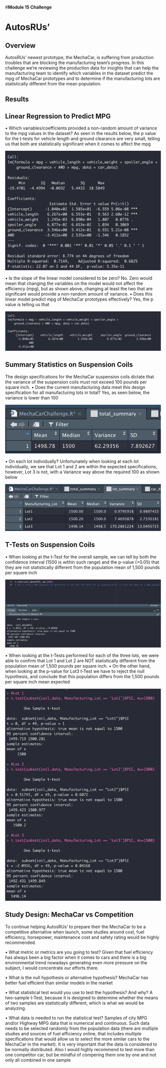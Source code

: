 #**Module 15 Challenge**

# AutosRUs’
## Overview
AutosRUs’ newest prototype, the MechaCar, is suffering from production troubles that are blocking the manufacturing team’s progress. 
In this challenge we’re reviewing the production data for insights that can help the manufacturing team to identify which variables in the dataset predict the mpg of MechaCar prototypes and to determine if the manufacturing lots are statistically different from the mean population.

## Results
## Linear Regression to Predict MPG
•	Which variables/coefficients provided a non-random amount of variance to the mpg values in the dataset?
As seen in the results below, the p value for the t-tests for vehicle length and ground clearance are very small, telling us that both are statistically significant when it comes to affect the mpg

![MechaCar mpg Summary](https://github.com/TheLittlePrincess/M15_MechaCar_Statistical_Analysis/blob/main/Dev1_StatisticalSum.png)

•	Is the slope of the linear model considered to be zero?
No. Zero would mean that changing the variables on the model would not affect the efficiency (mpg), but as shown above, changing at least the two that are significant would provide a non-random amount of variance.
•	Does this linear model predict mpg of MechaCar prototypes effectively? 
Yes, the p value is telling us that

![MechaCar mpg linear Model](https://github.com/TheLittlePrincess/M15_MechaCar_Statistical_Analysis/blob/main/Dev1_Regression.png)

## Summary Statistics on Suspension Coils
The design specifications for the MechaCar suspension coils dictate that the variance of the suspension coils must not exceed 100 pounds per square inch. 
•	Does the current manufacturing data meet this design specification for all manufacturing lots in total?
Yes, as seen below, the variance is lower than 100

![Coil Summary](https://github.com/TheLittlePrincess/M15_MechaCar_Statistical_Analysis/blob/main/Dev2_1.png)

•	On each lot individually? 
Unfortunately when looking at each lot individually, we see that Lot 1 and 2 are within the expected specifications, however, Lot 3 is not, with a Variance way above the required 100 as shown below

![Coil by lot](https://github.com/TheLittlePrincess/M15_MechaCar_Statistical_Analysis/blob/main/Dev2_2.png)

## T-Tests on Suspension Coils
•	When looking at the t-Test for the overall sample, we can tell by both the confidence interval (1500 is within such range) and the p-value (>0.05) that they are not statistically different from the population mean of 1,500 pounds per square inch
  
![Coil t-Test overall](https://github.com/TheLittlePrincess/M15_MechaCar_Statistical_Analysis/blob/main/Dev3_1.png)


•	When looking at the t-Tests performed for each of the three lots, we were able to confirm that Lot 1 and Lot 2 are NOT statistically different from the population mean of 1,500 pounds per square inch. 
•	On the other hand, when looking at the p-value for Lot3 t-Test we have to reject the null hypothesis, and conclude that this population differs from the 1,500 pounds per square inch mean expected
  
![Coil t-Test overall](https://github.com/TheLittlePrincess/M15_MechaCar_Statistical_Analysis/blob/main/Dev3_2.png)



## Study Design: MechaCar vs Competition
To continue helping AutosRUs’ to prepare their the MechaCar to be a competitive alternative when launch, some studies around cost, fuel efficiency, horsepower, maintenance cost and safety rating would be highly recommended. 

•	What metric or metrics are you going to test?
Given that fuel efficiency has always been a big factor when it comes to cars and there is a big environmental trend nowadays generating even more pressure on the subject, I would concentrate our efforts there. 

•	What is the null hypothesis or alternative hypothesis?
MechaCar has better fuel efficient than similar models in the market

•	What statistical test would you use to test the hypothesis? And why?
A two-sample t-Test, because it is designed to determine whether the means of two samples are statistically different, which is what we would be analyzing.

•	What data is needed to run the statistical test?
Samples of city MPG and/or Highway MPG data that is numerical and continuous.
Such data needs to be selected randomly from the population data (there are multiple studies and sources of fuel efficiency online, that includes multiple specifications that would allow us to select the more similar cars to the MechaCar in the market). It is very important that the data is considered to be normally distributed.
Also I would highly recommend to test more than one competitor car, but be mindful of compering them one by one and not only all combined in one sample




